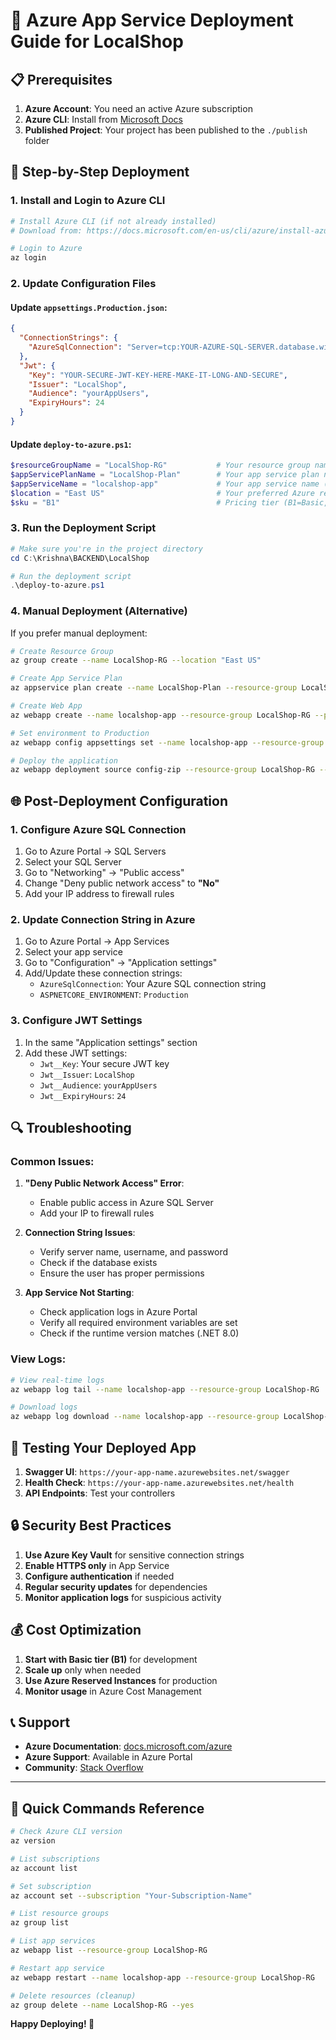 # 🚀 Azure App Service Deployment Guide for LocalShop

## 📋 Prerequisites

1. **Azure Account**: You need an active Azure subscription
2. **Azure CLI**: Install from [Microsoft Docs](https://docs.microsoft.com/en-us/cli/azure/install-azure-cli)
3. **Published Project**: Your project has been published to the `./publish` folder

## 🔧 Step-by-Step Deployment

### 1. Install and Login to Azure CLI

```bash
# Install Azure CLI (if not already installed)
# Download from: https://docs.microsoft.com/en-us/cli/azure/install-azure-cli

# Login to Azure
az login
```

### 2. Update Configuration Files

#### Update `appsettings.Production.json`:
```json
{
  "ConnectionStrings": {
    "AzureSqlConnection": "Server=tcp:YOUR-AZURE-SQL-SERVER.database.windows.net,1433;Initial Catalog=LocalShop;Persist Security Info=False;User ID=YOUR-USERNAME;Password=YOUR-PASSWORD;MultipleActiveResultSets=False;Encrypt=True;TrustServerCertificate=False;Connection Timeout=30;"
  },
  "Jwt": {
    "Key": "YOUR-SECURE-JWT-KEY-HERE-MAKE-IT-LONG-AND-SECURE",
    "Issuer": "LocalShop",
    "Audience": "yourAppUsers",
    "ExpiryHours": 24
  }
}
```

#### Update `deploy-to-azure.ps1`:
```powershell
$resourceGroupName = "LocalShop-RG"           # Your resource group name
$appServicePlanName = "LocalShop-Plan"        # Your app service plan name
$appServiceName = "localshop-app"             # Your app service name (must be unique globally)
$location = "East US"                         # Your preferred Azure region
$sku = "B1"                                   # Pricing tier (B1=Basic, S1=Standard)
```

### 3. Run the Deployment Script

```powershell
# Make sure you're in the project directory
cd C:\Krishna\BACKEND\LocalShop

# Run the deployment script
.\deploy-to-azure.ps1
```

### 4. Manual Deployment (Alternative)

If you prefer manual deployment:

```bash
# Create Resource Group
az group create --name LocalShop-RG --location "East US"

# Create App Service Plan
az appservice plan create --name LocalShop-Plan --resource-group LocalShop-RG --sku B1 --is-linux

# Create Web App
az webapp create --name localshop-app --resource-group LocalShop-RG --plan LocalShop-Plan --runtime "DOTNETCORE:8.0"

# Set environment to Production
az webapp config appsettings set --name localshop-app --resource-group LocalShop-RG --settings ASPNETCORE_ENVIRONMENT=Production

# Deploy the application
az webapp deployment source config-zip --resource-group LocalShop-RG --name localshop-app --src "./publish.zip"
```

## 🌐 Post-Deployment Configuration

### 1. Configure Azure SQL Connection

1. Go to Azure Portal → SQL Servers
2. Select your SQL Server
3. Go to "Networking" → "Public access"
4. Change "Deny public network access" to **"No"**
5. Add your IP address to firewall rules

### 2. Update Connection String in Azure

1. Go to Azure Portal → App Services
2. Select your app service
3. Go to "Configuration" → "Application settings"
4. Add/Update these connection strings:
   - `AzureSqlConnection`: Your Azure SQL connection string
   - `ASPNETCORE_ENVIRONMENT`: `Production`

### 3. Configure JWT Settings

1. In the same "Application settings" section
2. Add these JWT settings:
   - `Jwt__Key`: Your secure JWT key
   - `Jwt__Issuer`: `LocalShop`
   - `Jwt__Audience`: `yourAppUsers`
   - `Jwt__ExpiryHours`: `24`

## 🔍 Troubleshooting

### Common Issues:

1. **"Deny Public Network Access" Error**:
   - Enable public access in Azure SQL Server
   - Add your IP to firewall rules

2. **Connection String Issues**:
   - Verify server name, username, and password
   - Check if the database exists
   - Ensure the user has proper permissions

3. **App Service Not Starting**:
   - Check application logs in Azure Portal
   - Verify all required environment variables are set
   - Check if the runtime version matches (.NET 8.0)

### View Logs:

```bash
# View real-time logs
az webapp log tail --name localshop-app --resource-group LocalShop-RG

# Download logs
az webapp log download --name localshop-app --resource-group LocalShop-RG
```

## 📱 Testing Your Deployed App

1. **Swagger UI**: `https://your-app-name.azurewebsites.net/swagger`
2. **Health Check**: `https://your-app-name.azurewebsites.net/health`
3. **API Endpoints**: Test your controllers

## 🔒 Security Best Practices

1. **Use Azure Key Vault** for sensitive connection strings
2. **Enable HTTPS only** in App Service
3. **Configure authentication** if needed
4. **Regular security updates** for dependencies
5. **Monitor application logs** for suspicious activity

## 💰 Cost Optimization

1. **Start with Basic tier (B1)** for development
2. **Scale up** only when needed
3. **Use Azure Reserved Instances** for production
4. **Monitor usage** in Azure Cost Management

## 📞 Support

- **Azure Documentation**: [docs.microsoft.com/azure](https://docs.microsoft.com/azure)
- **Azure Support**: Available in Azure Portal
- **Community**: [Stack Overflow](https://stackoverflow.com/questions/tagged/azure)

---

## 🎯 Quick Commands Reference

```bash
# Check Azure CLI version
az version

# List subscriptions
az account list

# Set subscription
az account set --subscription "Your-Subscription-Name"

# List resource groups
az group list

# List app services
az webapp list --resource-group LocalShop-RG

# Restart app service
az webapp restart --name localshop-app --resource-group LocalShop-RG

# Delete resources (cleanup)
az group delete --name LocalShop-RG --yes
```

**Happy Deploying! 🚀**

